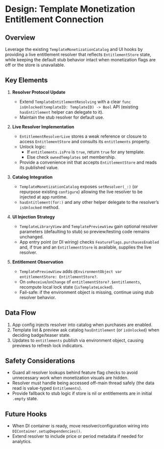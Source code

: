 # Design: Template Monetization Entitlement Connection

## Overview
Leverage the existing `TemplateMonetizationCatalog` and UI hooks by providing a live entitlement resolver that reflects `EntitlementStore` state, while keeping the default stub behavior intact when monetization flags are off or the store is unavailable.

## Key Elements
1. **Resolver Protocol Update**
   - Extend `TemplateEntitlementResolving` with a clear `func isUnlocked(templateID: TemplateID) -> Bool` API (existing `hasEntitlement` helper can delegate to it).
   - Maintain the stub resolver for default use.

2. **Live Resolver Implementation**
   - `EntitlementResolverLive` stores a weak reference or closure to access `EntitlementStore` and consults its `entitlements` property.
   - Unlock logic:
     - If `entitlements.isPro` is `true`, return `true` for any template.
     - Else check `ownedTemplates` set membership.
   - Provide a convenience init that accepts `EntitlementStore` and reads its published value.

3. **Catalog Integration**
   - `TemplateMonetizationCatalog` exposes `setResolver(_:)` (or repurpose existing `configure`) allowing the live resolver to be injected at app runtime.
   - `hasEntitlement(for:)` and any other helper delegate to the resolver’s `isUnlocked` method.

4. **UI Injection Strategy**
   - `TemplateLibraryView` and `TemplatePreviewView` gain optional resolver parameters (defaulting to stub) so preview/testing code remains unchanged.
   - App entry point (or DI wiring) checks `FeatureFlags.purchasesEnabled` and, if true and an `EntitlementStore` is available, supplies the live resolver.

5. **Entitlement Observation**
   - `TemplatePreviewView` adds `@EnvironmentObject var entitlementStore: EntitlementStore?`.
   - On `onReceive`/`onChange` of `entitlementStore?.$entitlements`, recompute local lock state (`isTemplateLocked`).
   - Fail-safe: if the environment object is missing, continue using stub resolver behavior.

## Data Flow
1. App config injects resolver into catalog when purchases are enabled.
2. Template list & preview ask catalog `hasEntitlement` (or `isUnlocked`) when deciding badge/teaser state.
3. Updates to `entitlements` publish via environment object, causing previews to refresh lock indicators.

## Safety Considerations
- Guard all resolver lookups behind feature flag checks to avoid unnecessary work when monetization visuals are hidden.
- Resolver must handle being accessed off-main thread safely (the data read is value-typed `Entitlements`).
- Provide fallback to stub logic if store is nil or entitlements are in initial `.empty` state.

## Future Hooks
- When DI container is ready, move resolver/configuration wiring into `DIContainer.setupDependencies()`.
- Extend resolver to include price or period metadata if needed for analytics.

